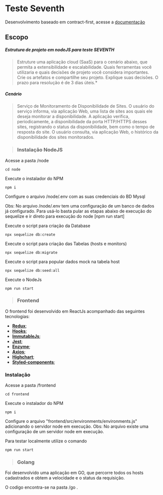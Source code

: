 # Teste Seventh
Desenvolvimento baseado em contract-first, acesse a [documentação](https://app.swaggerhub.com/apis/maufrco/Seventh/1.0.0)

## Escopo
##### Estrutura de projeto em nodeJS para teste SEVENTH
> Estruture uma aplicação cloud (SaaS) para o cenário abaixo, que permita a extensibilidade e escalabilidade. Quais ferramentas você utilizaria e quais decisões de projeto você considera importantes. 
Crie os artefatos e compartilhe seu projeto. Explique suas decisões. 
O prazo para resolução é de 3 dias úteis.*


##### Cenário
> Serviço de Monitoramento de Disponibilidade de Sites. O usuário do serviço informa, via aplicação Web, uma lista de sites aos quais ele deseja monitorar a disponibilidade. A aplicação verifica, periodicamente, a disponibilidade   da porta HTTP/HTTPS desses sites, registrando o status da disponibilidade, bem como o tempo de resposta do site.
O usuário consulta, via aplicação Web, o histórico da disponibilidade dos sites monitorados.



> ### Instalação NodeJS

Acesse a pasta /node
```
cd node
```

Execute o instalador do NPM
```
npm i
```

Configure o arquivo /node/.env com as suas credenciais do BD Mysql

Obs: No arquivo /node/.env tem uma configuração de um banco de dados já configurado. Para usá-lo basta pular as etapas abaixo de execução do sequelize e ir direto para execução do node [npm run start]

Execute o script para criação da Database
```
npx sequelize db:create
```
Execute o script para criação das Tabelas (hosts e monitors)
```
npx sequelize db:migrate
```
Execute o script para popular dados mock na tabela host
```
npx sequelize db:seed:all     
```
Execute o NodeJs 
```
npm run start
```


> ### Frontend
O frontend foi desenvolvido em ReactJs acompanhado das seguintes tecnologias:



- **[Redux](https://github.com/reduxjs/redux)**;
- **[Hooks](https://pt-br.reactjs.org/docs/hooks-intro.html)**;
- **[ImmutableJs](https://github.com/immutable-js/immutable-js)**;
- **[Jest](https://github.com/facebook/jest)**;
- **[Enzyme](https://github.com/airbnb/enzyme)**;
- **[Axios](https://github.com/axios/axios)**;
- **[Highchart](https://github.com/highcharts/highcharts)**;
- **[Styled-components](https://github.com/styled-components/styled-components)**;



### Instalação

Acesse a pasta /frontend
```
cd frontend
```

Execute o instalador do NPM
```
npm i
```

Configure o arquivo "frontend/src/environments/environments.js" adicionando o servidor node em execução.
Obs: No arquivo existe uma configuração de um servidor node em execução.

Para testar localmente utilize o comando 
```
npm run start
```

> ### Golang

Foi desenvolvido uma aplicação em GO, que percorre todos os hosts cadastrados e obtem a velocidade e  o status da requisição.

O codigo encontra-se na pasta /go .

